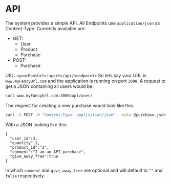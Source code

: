 # API
The system provides a simple API. All Endpoints use `application/json` as Content-Type.
Currently available are:
* GET:
  * User
  * Product
  * Purchase
* POST:
  * Purchase

URL: `<yourRootUrl>:<port>/api/<endpoint>`
  So lets say your URL is `www.myFancyUrl.com` and the application is running on port `3000`. A request to get a JSON containing all users would be:
```bash
curl www.myFancyUrl.com:3000/api/user/
```
The request for creating a new purchase would look like this:

```bash
curl -X POST -H "Content-Type: application/json" --data @purchase.json www.myFancyUrl.com:3000/api/purchase/
```
With a JSON looking like this:
```
{
  "user_id":3,
  "quantity":1,
  "product_id":"2",
  "comment":"I am an API purchase",
  "give_away_free":true
}
```
in which `comment` and `give_away_free` are optional and will default to `""` and `false` respectively.